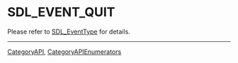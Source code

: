 # SDL_EVENT_QUIT

Please refer to [SDL_EventType](SDL_EventType) for details.

----
[CategoryAPI](CategoryAPI), [CategoryAPIEnumerators](CategoryAPIEnumerators)


